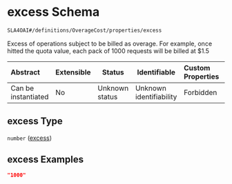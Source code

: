 # excess Schema

```txt
SLA4OAI#/definitions/OverageCost/properties/excess
```

Excess of operations subject to be billed as overage. For example, once hitted the quota value, each pack of 1000 requests will be billed at $1.5


| Abstract            | Extensible | Status         | Identifiable            | Custom Properties | Additional Properties | Access Restrictions | Defined In                                                                       |
| :------------------ | ---------- | -------------- | ----------------------- | :---------------- | --------------------- | ------------------- | -------------------------------------------------------------------------------- |
| Can be instantiated | No         | Unknown status | Unknown identifiability | Forbidden         | Allowed               | none                | [SLA4OAI.schema.json\*](../../../out/SLA4OAI.schema.json "open original schema") |

## excess Type

`number` ([excess](sla4oai-definitions-overagecost-properties-excess.md))

## excess Examples

```json
"1000"
```
